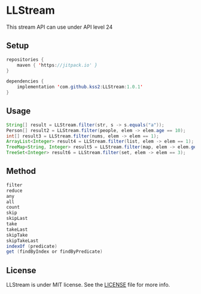 # LLStream
This stream API can use under API level 24
## Setup
```java
repositories {
	maven { 'https://jitpack.io' }
}

dependencies {
	implementation 'com.github.kss2:LLStream:1.0.1'
}
```
## Usage
```java
String[] result = LLStream.filter(str, s -> s.equals("a"));
Person[] result2 = LLStream.filter(people, elem -> elem.age == 10);
int[] result3 = LLStream.filter(nums, elem -> elem == 1);
ArrayList<Integer> result4 = LLStream.filter(list, elem -> elem == 1);
TreeMap<String, Integer> result5 = LLStream.filter(map, elem -> elem.getKey().equals("banana"));
TreeSet<Integer> result6 = LLStream.filter(set, elem -> elem == 3);
```
## Method
```java
filter
reduce
any
all
count
skip
skipLast
take
takeLast
skipTake
skipTakeLast
indexOf (predicate)
get (findByIndex or findByPredicate)
```
## License
LLStream is under MIT license. See the [LICENSE](LICENSE) file for more info.
